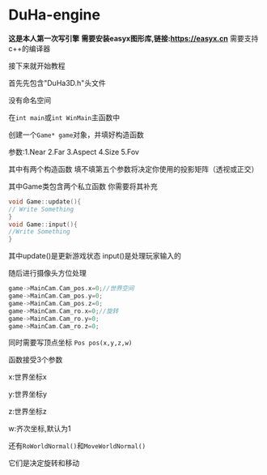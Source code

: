 # DuHa-engine
**这是本人第一次写引擎**
**需要安装easyx图形库,链接:https://easyx.cn**
需要支持c++的编译器

接下来就开始教程

首先先包含"DuHa3D.h"头文件

没有命名空间

在`int main`或`int WinMain`主函数中

创建一个`Game* game`对象，并填好构造函数

参数:1.Near 2.Far 3.Aspect 4.Size 5.Fov

其中有两个构造函数 填不填第五个参数将决定你使用的投影矩阵（透视或正交）

其中Game类包含两个私立函数
你需要将其补充
```c++
void Game::update(){
// Write Something
}
void Game::input(){
//Write Something
}
```
其中update()是更新游戏状态
input()是处理玩家输入的

随后进行摄像头方位处理
```c++
game->MainCam.Cam_pos.x=0;//世界空间
game->MainCam.Cam_pos.y=0;
game->MainCam.Cam_pos.z=0;
game->MainCam.Cam_ro.x=0;//旋转
game->MainCam.Cam_ro.y=0;
game->MainCam.Cam_ro.z=0;
```

同时需要写顶点坐标
``Pos pos(x,y,z,w)``

函数接受3个参数

x:世界坐标x

y:世界坐标y

z:世界坐标z

w:齐次坐标,默认为1

还有``RoWorldNormal()``和``MoveWorldNormal()``

它们是决定旋转和移动
